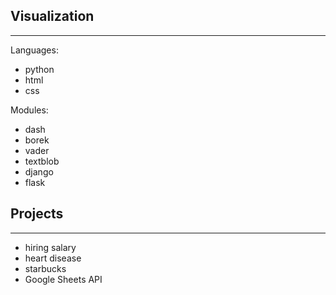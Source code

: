 ## Visualization
---
Languages:
- python
- html  
- css

Modules:
- dash
- borek
- vader
- textblob
- django
- flask


## Projects
---
- hiring salary
- heart disease
- starbucks
- Google Sheets API
